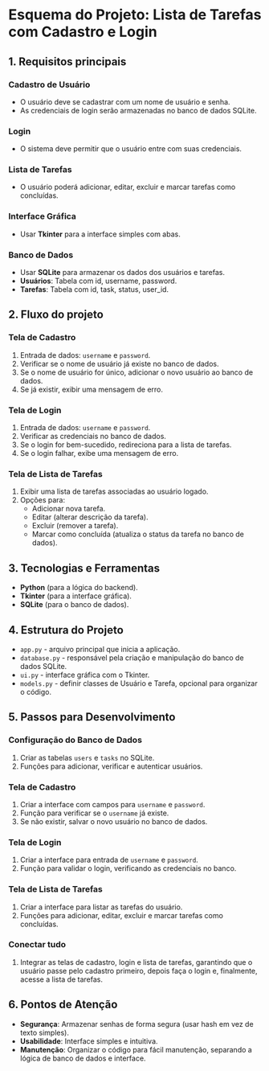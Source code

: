 # Esquema do Projeto: Lista de Tarefas com Cadastro e Login

## 1. Requisitos principais

### Cadastro de Usuário
- O usuário deve se cadastrar com um nome de usuário e senha.
- As credenciais de login serão armazenadas no banco de dados SQLite.

### Login
- O sistema deve permitir que o usuário entre com suas credenciais.

### Lista de Tarefas
- O usuário poderá adicionar, editar, excluir e marcar tarefas como concluídas.

### Interface Gráfica
- Usar **Tkinter** para a interface simples com abas.

### Banco de Dados
- Usar **SQLite** para armazenar os dados dos usuários e tarefas.
- **Usuários**: Tabela com id, username, password.
- **Tarefas**: Tabela com id, task, status, user_id.

## 2. Fluxo do projeto

### Tela de Cadastro
1. Entrada de dados: `username` e `password`.
2. Verificar se o nome de usuário já existe no banco de dados.
3. Se o nome de usuário for único, adicionar o novo usuário ao banco de dados.
4. Se já existir, exibir uma mensagem de erro.

### Tela de Login
1. Entrada de dados: `username` e `password`.
2. Verificar as credenciais no banco de dados.
3. Se o login for bem-sucedido, redireciona para a lista de tarefas.
4. Se o login falhar, exibe uma mensagem de erro.

### Tela de Lista de Tarefas
1. Exibir uma lista de tarefas associadas ao usuário logado.
2. Opções para:
   - Adicionar nova tarefa.
   - Editar (alterar descrição da tarefa).
   - Excluir (remover a tarefa).
   - Marcar como concluída (atualiza o status da tarefa no banco de dados).

## 3. Tecnologias e Ferramentas
- **Python** (para a lógica do backend).
- **Tkinter** (para a interface gráfica).
- **SQLite** (para o banco de dados).

## 4. Estrutura do Projeto
- `app.py` - arquivo principal que inicia a aplicação.
- `database.py` - responsável pela criação e manipulação do banco de dados SQLite.
- `ui.py` - interface gráfica com o Tkinter.
- `models.py` - definir classes de Usuário e Tarefa, opcional para organizar o código.

## 5. Passos para Desenvolvimento

### Configuração do Banco de Dados
1. Criar as tabelas `users` e `tasks` no SQLite.
2. Funções para adicionar, verificar e autenticar usuários.

### Tela de Cadastro
1. Criar a interface com campos para `username` e `password`.
2. Função para verificar se o `username` já existe.
3. Se não existir, salvar o novo usuário no banco de dados.

### Tela de Login
1. Criar a interface para entrada de `username` e `password`.
2. Função para validar o login, verificando as credenciais no banco.

### Tela de Lista de Tarefas
1. Criar a interface para listar as tarefas do usuário.
2. Funções para adicionar, editar, excluir e marcar tarefas como concluídas.

### Conectar tudo
1. Integrar as telas de cadastro, login e lista de tarefas, garantindo que o usuário passe pelo cadastro primeiro, depois faça o login e, finalmente, acesse a lista de tarefas.

## 6. Pontos de Atenção
- **Segurança**: Armazenar senhas de forma segura (usar hash em vez de texto simples).
- **Usabilidade**: Interface simples e intuitiva.
- **Manutenção**: Organizar o código para fácil manutenção, separando a lógica de banco de dados e interface.

